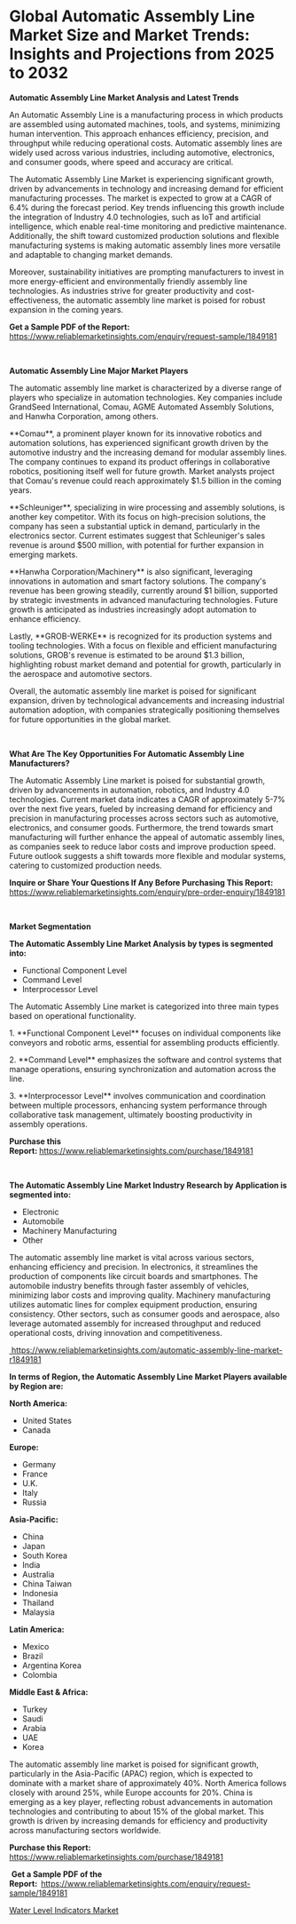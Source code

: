 <p><h1>Global Automatic Assembly Line Market Size and Market Trends: Insights and Projections from 2025 to 2032</h1></p><p><strong>Automatic Assembly Line Market Analysis and Latest Trends</strong></p>
<p><p>An Automatic Assembly Line is a manufacturing process in which products are assembled using automated machines, tools, and systems, minimizing human intervention. This approach enhances efficiency, precision, and throughput while reducing operational costs. Automatic assembly lines are widely used across various industries, including automotive, electronics, and consumer goods, where speed and accuracy are critical.</p><p>The Automatic Assembly Line Market is experiencing significant growth, driven by advancements in technology and increasing demand for efficient manufacturing processes. The market is expected to grow at a CAGR of 6.4% during the forecast period. Key trends influencing this growth include the integration of Industry 4.0 technologies, such as IoT and artificial intelligence, which enable real-time monitoring and predictive maintenance. Additionally, the shift toward customized production solutions and flexible manufacturing systems is making automatic assembly lines more versatile and adaptable to changing market demands.</p><p>Moreover, sustainability initiatives are prompting manufacturers to invest in more energy-efficient and environmentally friendly assembly line technologies. As industries strive for greater productivity and cost-effectiveness, the automatic assembly line market is poised for robust expansion in the coming years.</p></p>
<p><strong>Get a Sample PDF of the Report:&nbsp;</strong> <a href="https://www.reliablemarketinsights.com/enquiry/request-sample/1849181?utm_campaign=2988&utm_medium=2&utm_source=Github&utm_content=ia&utm_term=11042025&utm_id=automatic-assembly-line">https://www.reliablemarketinsights.com/enquiry/request-sample/1849181</a></p>
<p>&nbsp;</p>
<p><strong>Automatic Assembly Line Major Market Players</strong></p>
<p><p>The automatic assembly line market is characterized by a diverse range of players who specialize in automation technologies. Key companies include GrandSeed International, Comau, AGME Automated Assembly Solutions, and Hanwha Corporation, among others.</p><p>**Comau**, a prominent player known for its innovative robotics and automation solutions, has experienced significant growth driven by the automotive industry and the increasing demand for modular assembly lines. The company continues to expand its product offerings in collaborative robotics, positioning itself well for future growth. Market analysts project that Comau's revenue could reach approximately $1.5 billion in the coming years.</p><p>**Schleuniger**, specializing in wire processing and assembly solutions, is another key competitor. With its focus on high-precision solutions, the company has seen a substantial uptick in demand, particularly in the electronics sector. Current estimates suggest that Schleuniger's sales revenue is around $500 million, with potential for further expansion in emerging markets.</p><p>**Hanwha Corporation/Machinery** is also significant, leveraging innovations in automation and smart factory solutions. The company's revenue has been growing steadily, currently around $1 billion, supported by strategic investments in advanced manufacturing technologies. Future growth is anticipated as industries increasingly adopt automation to enhance efficiency.</p><p>Lastly, **GROB-WERKE** is recognized for its production systems and tooling technologies. With a focus on flexible and efficient manufacturing solutions, GROB's revenue is estimated to be around $1.3 billion, highlighting robust market demand and potential for growth, particularly in the aerospace and automotive sectors.</p><p>Overall, the automatic assembly line market is poised for significant expansion, driven by technological advancements and increasing industrial automation adoption, with companies strategically positioning themselves for future opportunities in the global market.</p></p>
<p>&nbsp;</p>
<p><strong>What Are The Key Opportunities For Automatic Assembly Line Manufacturers?</strong></p>
<p><p>The Automatic Assembly Line market is poised for substantial growth, driven by advancements in automation, robotics, and Industry 4.0 technologies. Current market data indicates a CAGR of approximately 5-7% over the next five years, fueled by increasing demand for efficiency and precision in manufacturing processes across sectors such as automotive, electronics, and consumer goods. Furthermore, the trend towards smart manufacturing will further enhance the appeal of automatic assembly lines, as companies seek to reduce labor costs and improve production speed. Future outlook suggests a shift towards more flexible and modular systems, catering to customized production needs.</p></p>
<p><strong>Inquire or Share Your Questions If Any Before Purchasing This Report:</strong> <a href="https://www.reliablemarketinsights.com/enquiry/pre-order-enquiry/1849181?utm_campaign=2988&utm_medium=2&utm_source=Github&utm_content=ia&utm_term=11042025&utm_id=automatic-assembly-line">https://www.reliablemarketinsights.com/enquiry/pre-order-enquiry/1849181</a></p>
<p>&nbsp;</p>
<p><strong>Market Segmentation</strong></p>
<p><strong>The Automatic Assembly Line Market Analysis by types is segmented into:</strong></p>
<p><ul><li>Functional Component Level</li><li>Command Level</li><li>Interprocessor Level</li></ul></p>
<p><p>The Automatic Assembly Line market is categorized into three main types based on operational functionality. </p><p>1. **Functional Component Level** focuses on individual components like conveyors and robotic arms, essential for assembling products efficiently. </p><p>2. **Command Level** emphasizes the software and control systems that manage operations, ensuring synchronization and automation across the line. </p><p>3. **Interprocessor Level** involves communication and coordination between multiple processors, enhancing system performance through collaborative task management, ultimately boosting productivity in assembly operations.</p></p>
<p><strong>Purchase this Report:&nbsp;</strong><a href="https://www.reliablemarketinsights.com/purchase/1849181?utm_campaign=2988&utm_medium=2&utm_source=Github&utm_content=ia&utm_term=11042025&utm_id=automatic-assembly-line">https://www.reliablemarketinsights.com/purchase/1849181</a></p>
<p>&nbsp;</p>
<p><strong>The Automatic Assembly Line Market Industry Research by Application is segmented into:</strong></p>
<p><ul><li>Electronic</li><li>Automobile</li><li>Machinery Manufacturing</li><li>Other</li></ul></p>
<p><p>The automatic assembly line market is vital across various sectors, enhancing efficiency and precision. In electronics, it streamlines the production of components like circuit boards and smartphones. The automobile industry benefits through faster assembly of vehicles, minimizing labor costs and improving quality. Machinery manufacturing utilizes automatic lines for complex equipment production, ensuring consistency. Other sectors, such as consumer goods and aerospace, also leverage automated assembly for increased throughput and reduced operational costs, driving innovation and competitiveness.</p></p>
<p><a href="https://www.reliablemarketinsights.com/automatic-assembly-line-market-r1849181?utm_campaign=2988&utm_medium=2&utm_source=Github&utm_content=ia&utm_term=11042025&utm_id=automatic-assembly-line">&nbsp;https://www.reliablemarketinsights.com/automatic-assembly-line-market-r1849181</a></p>
<p><strong>In terms of Region, the Automatic Assembly Line Market Players available by Region are:</strong></p>
<p>
    <p> <strong> North America: </strong>
        <ul>
            <li>United States</li>
            <li>Canada</li>
        </ul>
        </p> 
    <p> <strong> Europe: </strong>
        <ul>
            <li>Germany</li>
            <li>France</li>
            <li>U.K.</li>
            <li>Italy</li>
            <li>Russia</li>
        </ul>
        </p> 
    <p> <strong> Asia-Pacific: </strong>
        <ul>
            <li>China</li>
            <li>Japan</li>
            <li>South Korea</li>
            <li>India</li>
            <li>Australia</li>
            <li>China Taiwan</li>
            <li>Indonesia</li>
            <li>Thailand</li>
            <li>Malaysia</li>
        </ul>
        </p> 
    <p> <strong> Latin America: </strong>
        <ul>
            <li>Mexico</li>
            <li>Brazil</li>
            <li>Argentina Korea</li>
            <li>Colombia</li>
        </ul>
        </p> 
    <p> <strong> Middle East & Africa: </strong>
        <ul>
            <li>Turkey</li>
            <li>Saudi</li>
            <li>Arabia</li>
            <li>UAE</li>
            <li>Korea</li>
        </ul>
    </p>
    </p>
<p><p>The automatic assembly line market is poised for significant growth, particularly in the Asia-Pacific (APAC) region, which is expected to dominate with a market share of approximately 40%. North America follows closely with around 25%, while Europe accounts for 20%. China is emerging as a key player, reflecting robust advancements in automation technologies and contributing to about 15% of the global market. This growth is driven by increasing demands for efficiency and productivity across manufacturing sectors worldwide.</p></p>
<p><strong>Purchase this Report: </strong><a href="https://www.reliablemarketinsights.com/purchase/1849181?utm_campaign=2988&utm_medium=2&utm_source=Github&utm_content=ia&utm_term=11042025&utm_id=automatic-assembly-line">https://www.reliablemarketinsights.com/purchase/1849181</a></p>
<p>&nbsp;<strong>Get a Sample PDF of the Report:&nbsp;&nbsp;</strong><a href="https://www.reliablemarketinsights.com/enquiry/request-sample/1849181?utm_campaign=2988&utm_medium=2&utm_source=Github&utm_content=ia&utm_term=11042025&utm_id=automatic-assembly-line">https://www.reliablemarketinsights.com/enquiry/request-sample/1849181</a></p>
<p><strong></strong></p>
<p><p><a href="https://github.com/kevoncesya4j/Market-Research-Report-List-1/blob/main/water-level-indicators-market.md?utm_campaign=2988&utm_medium=2&utm_source=Github&utm_content=ia&utm_term=11042025&utm_id=automatic-assembly-line">Water Level Indicators Market</a></p></p>